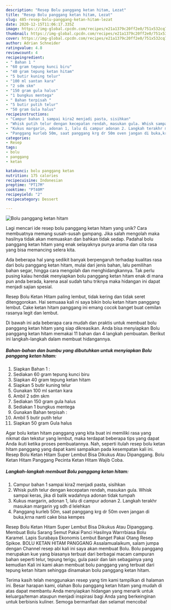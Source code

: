 ```yaml
---
description: "Resep Bolu panggang ketan hitam, Lezat"
title: "Resep Bolu panggang ketan hitam, Lezat"
slug: 485-resep-bolu-panggang-ketan-hitam-lezat
date: 2020-12-15T11:06:17.335Z
image: https://img-global.cpcdn.com/recipes/e21a1379c20ff2e0/751x532cq70/bolu-panggang-ketan-hitam-foto-resep-utama.jpg
thumbnail: https://img-global.cpcdn.com/recipes/e21a1379c20ff2e0/751x532cq70/bolu-panggang-ketan-hitam-foto-resep-utama.jpg
cover: https://img-global.cpcdn.com/recipes/e21a1379c20ff2e0/751x532cq70/bolu-panggang-ketan-hitam-foto-resep-utama.jpg
author: Adrian Schneider
ratingvalue: 4.8
reviewcount: 4
recipeingredient:
- " Bahan 1 "
- "60 gram tepung kunci biru"
- "40 gram tepung ketan hitam"
- "5 butir kuning telur"
- "100 ml santan kara"
- "2 sdm skm"
- "150 gram gula halus"
- "1 bungkus mentega"
- " Bahan terpisah "
- "5 butir putih telur"
- "50 gram Gula halus"
recipeinstructions:
- "Campur bahan 1 sampai kira2 menjadi pasta, sisihkan"
- "Whisk putih telur dengan kecepatan rendah, masukan gula. Whisk sampai keras, jika di balik wadahnya adonan tidak tumpah"
- "Kukus margarin, adonan 1, lalu di campur adonan 2. Langkah terakhr masukan margarin yg sdh d lelehkan"
- "Panggang kurleb 50m, saat panggang krg dr 50m oven jangan di buka,krna nanti cake bisa kempes"
categories:
- Resep
tags:
- bolu
- panggang
- ketan

katakunci: bolu panggang ketan 
nutrition: 175 calories
recipecuisine: Indonesian
preptime: "PT17M"
cooktime: "PT40M"
recipeyield: "2"
recipecategory: Dessert

---
```



![Bolu panggang ketan hitam](https://img-global.cpcdn.com/recipes/e21a1379c20ff2e0/751x532cq70/bolu-panggang-ketan-hitam-foto-resep-utama.jpg)

Lagi mencari ide resep bolu panggang ketan hitam yang unik? Cara membuatnya memang susah-susah gampang. Jika salah mengolah maka hasilnya tidak akan memuaskan dan bahkan tidak sedap. Padahal bolu panggang ketan hitam yang enak selayaknya punya aroma dan cita rasa yang bisa memancing selera kita.

Ada beberapa hal yang sedikit banyak berpengaruh terhadap kualitas rasa dari bolu panggang ketan hitam, mulai dari jenis bahan, lalu pemilihan bahan segar, hingga cara mengolah dan menghidangkannya. Tak perlu pusing kalau hendak menyiapkan bolu panggang ketan hitam enak di mana pun anda berada, karena asal sudah tahu triknya maka hidangan ini dapat menjadi sajian spesial.

Resep Bolu Ketan Hitam paling lembut, tidak kering dan tidak seret ditenggorokan. Hai semuaaa kali ni saya bikin bolu ketan hitam panggang lembut. Cake ketan hitam panggang ini emang cocok banget buat cemilan rasanya legit dan lembut.


Di bawah ini ada beberapa cara mudah dan praktis untuk membuat bolu panggang ketan hitam yang siap dikreasikan. Anda bisa menyiapkan Bolu panggang ketan hitam memakai 11 bahan dan 4 langkah pembuatan. Berikut ini langkah-langkah dalam membuat hidangannya.

<!--inarticleads1-->

##### Bahan-bahan dan bumbu yang dibutuhkan untuk menyiapkan Bolu panggang ketan hitam:

1. Siapkan  Bahan 1 :
1. Sediakan 60 gram tepung kunci biru
1. Siapkan 40 gram tepung ketan hitam
1. Siapkan 5 butir kuning telur
1. Gunakan 100 ml santan kara
1. Ambil 2 sdm skm
1. Sediakan 150 gram gula halus
1. Sediakan 1 bungkus mentega
1. Gunakan  Bahan terpisah :
1. Ambil 5 butir putih telur
1. Siapkan 50 gram Gula halus


Agar bolu ketan hitam panggang yang kita buat ini memiliki rasa yang nikmat dan tekstur yang lembut, maka terdapat beberapa tips yang dapat Anda ikuti ketika proses pembuatannya. Nah, seperti itulah resep bolu ketan hitam panggang yang dapat kami sampaikan pada kesempatan kali ini. Resep Bolu Ketan Hitam Super Lembut Bisa Dikukus Atau Dipanggang. Bolu Ketan Hitam Panggang Pecinta Ketan Hitam Wajib Coba. 

<!--inarticleads2-->

##### Langkah-langkah membuat Bolu panggang ketan hitam:

1. Campur bahan 1 sampai kira2 menjadi pasta, sisihkan
1. Whisk putih telur dengan kecepatan rendah, masukan gula. Whisk sampai keras, jika di balik wadahnya adonan tidak tumpah
1. Kukus margarin, adonan 1, lalu di campur adonan 2. Langkah terakhr masukan margarin yg sdh d lelehkan
1. Panggang kurleb 50m, saat panggang krg dr 50m oven jangan di buka,krna nanti cake bisa kempes


Resep Bolu Ketan Hitam Super Lembut Bisa Dikukus Atau Dipanggang. Membuat Bolu Sarang Semut Pakai Panci Hasilnya Warrrbiasa Bolu Karamel. Lapis Surabaya Ekonomis Lembut Banget Pakai Otang Resep Spikoe. BOLU KETAN HITAM PANGGANG Assalamualaikum, salam jumpa dengan Channel resep abi kali ini saya akan membuat Bolu. Bolu panggang merupakan kue yang biasanya terbuat dari berbagai macam campuran bahan seperti telur, tepung terigu, gula pasir dan lain sebagainya yang kemudian Kali ini kami akan membuat bolu panggang yang terbuat dari tepung ketan hitam sehingga dinamakan bolu panggang ketan hitam. 

Terima kasih telah menggunakan resep yang tim kami tampilkan di halaman ini. Besar harapan kami, olahan Bolu panggang ketan hitam yang mudah di atas dapat membantu Anda menyiapkan hidangan yang menarik untuk keluarga/teman ataupun menjadi inspirasi bagi Anda yang berkeinginan untuk berbisnis kuliner. Semoga bermanfaat dan selamat mencoba!
